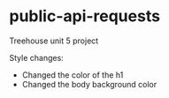 # public-api-requests
 Treehouse unit 5 project

Style changes:  
* Changed the color of the h1  
* Changed the body background color